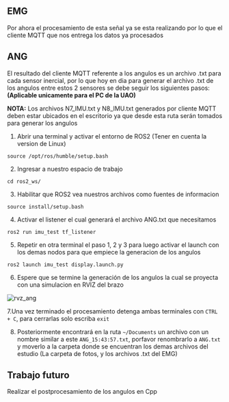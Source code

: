 EMG
-
Por ahora el procesamiento de esta señal ya se esta realizando por lo que el cliente MQTT que nos entrega los datos ya procesados

ANG
-
El resultado del cliente MQTT referente a los angulos es un archivo .txt para cada sensor inercial, por lo que hoy en dia para generar el archivo .txt de los angulos entre estos 2 sensores se debe seguir los siguientes pasos: **(Aplicable unicamente para el PC de la UAO)**

**NOTA:** Los archivos N7_IMU.txt y N8_IMU.txt generados por cliente MQTT deben estar ubicados en el escritorio ya que desde esta ruta serán tomados para generar los angulos

1. Abrir una terminal y activar el entorno de ROS2 (Tener en cuenta la version de Linux)
```
source /opt/ros/humble/setup.bash
```

2. Ingresar a nuestro espacio de trabajo
```
cd ros2_ws/
```

3. Habilitar que ROS2 vea nuestros archivos como fuentes de informacion
```
source install/setup.bash
```

4. Activar el listener el cual generará el archivo ANG.txt que necesitamos
```
ros2 run imu_test tf_listener
```

5. Repetir en otra terminal el paso 1, 2 y 3 para luego activar el launch con los demas nodos para que empiece la generacion de los angulos
```
ros2 launch imu_test display.launch.py
```
6. Espere que se termine la generación de los angulos la cual se proyecta con una simulacion en RVIZ del brazo

![rvz_ang](/Nodos_Inalámbricos/imgs/rvz_ang.png)

7.Una vez terminado el procesamiento detenga ambas terminales con ```CTRL + C```, para cerrarlas solo escriba ```exit```

8. Posteriormente encontrará en la ruta ```~/Documents``` un archivo con un nombre similar a este ```ANG_15:43:57.txt```, porfavor renombrarlo a ```ANG.txt``` y moverlo a la carpeta donde se encuentran los demas archivos del estudio (La carpeta de fotos, y los archivos .txt del EMG)
   
Trabajo futuro
-
Realizar el postprocesamiento de los angulos en Cpp



